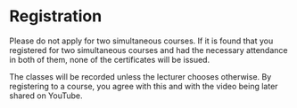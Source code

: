 # Registration

Please do not apply for two simultaneous courses. If it is found that you registered for two simultaneous courses and had the necessary attendance in both of them, none of the certificates will be issued.

The classes will be recorded unless the lecturer chooses otherwise. By registering to a course, you agree with this and with the video being later shared on YouTube. 

<!--<iframe src="https://docs.google.com/forms/d/e/1FAIpQLSezYedk0_Odr30i21Pu58MEYHWkdPP1VJpJEXz9Id91ENH_-w/viewform?embedded=true" width="640" height="600" frameborder="0" marginheight="0" marginwidth="0">Loading…</iframe>-->
